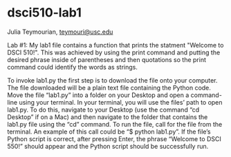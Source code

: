 # dsci510-lab1

Julia Teymourian, teymouri@usc.edu 

Lab #1: 
My lab1 file contains a function that prints the statment "Welcome to DSCI 510!". This was achieved by using the print command and putting the desired phrase inside of parentheses and then quotations so the print command could identify the words as strings. 

To invoke lab1.py the first step is to download the file onto your computer. The file downloaded will be a plain text file containing the Python code. Move the file “lab1.py” into a folder on your Desktop and open a command-line using your terminal. In your terminal, you will use the files’ path to open lab1.py. To do this, navigate to your Desktop (use the command “cd Desktop” if on a Mac) and then navigate to the folder that contains the lab1.py file using the “cd” command. To run the file, call for the file from the terminal. An example of this call could be “$ python lab1.py”. If the file’s Python script is correct, after pressing Enter, the phrase “Welcome to DSCI 550!” should appear and the Python script should be successfully run. 
